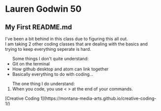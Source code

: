 <h1> Lauren Godwin 50</h1>
<h2>My First README.md</h2>
<p>I've been a bit behind in this class due to figuring this all out.<br> I am taking 2 other coding classes that are dealing with the basics and trying to keep everything seperate is hard.</p>
<p><ul>Some things I don't quite understand:
<li>Git on the terminal</li>
<li>How github desktop and atom can link together</li>
<li>Basically everything to do with coding...</li></ul></p>
<p><ol>The one thing I do understand:<br>
<li>When you code, you use < > at the end of your commands.</li></ol></p>
[Creative Coding 1](https://montana-media-arts.github.io/creative-coding-1/)
